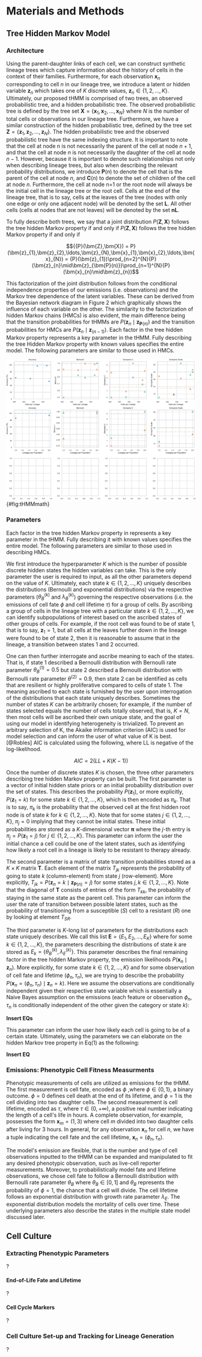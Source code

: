 # Materials and Methods

## Tree Hidden Markov Model

### Architecture
 
Using the parent-daughter links of each cell, we can construct synthetic lineage trees which capture information about the history of cells in the context of their families. Furthermore, for each observation $\bm{x}_{n}$ corresponding to cell $n$ in our lineage tree, we introduce a latent or hidden variable $\bm{z}_{n}$ which takes one of $K$ discrete values, $\bm{z}_{n}\in\{1,2,\ldots,K\}$. Ultimately, our proposed tHMM is comprised of two trees, an observed probabilistic tree, and a hidden probabilistic tree. The observed probabilistic tree is defined by the tree set $\bm{X}=\left\lbrace\bm{x}_{1},\bm{x}_{2},\ldots,\bm{x}_{N}\right\rbrace$ where $N$ is the number of total cells or observations in our lineage tree. Furthermore, we have a similar construction of the hidden probabilistic tree, defined by the tree set $\bm{Z}=\left\lbrace\bm{z}_{1},\bm{z}_{2},\ldots,\bm{z}_{N}\right\rbrace$. The hidden probabilistic tree and the observed probabilistic tree have the same indexing structure. It is important to note that the cell at node n is not necessarily the parent of the cell at node $n+1$, and that the cell at node $n$ is not necessarily the daughter of the cell at node $n-1$. However, because it is important to denote such relationships not only when describing lineage trees, but also when describing the relevant probability distributions, we introduce $\bm{P}(n)$ to denote the cell that is the parent of the cell at node $n$, and $\bm{C}(n)$ to denote the set of children of the cell at node $n$. Furthermore, the cell at node  n=1 or the root node will always be the initial cell in the lineage tree or the root cell. Cells at the end of the lineage tree, that is to say, cells at the leaves of the tree (nodes with only one edge or only one adjacent node) will be denoted by the set $\bm{L}$. All other cells (cells at nodes that are not leaves) will be denoted by the set $\bm{nL}$.

To fully describe both trees, we say that a joint distribution ${P}(\bm{Z},\bm{X})$ follows the tree hidden Markov property if and only if ${P}(\bm{Z},\bm{X})$ follows the tree hidden Markov property if and only if 

$${{P}(\bm{Z},\bm{X}) = P}(\bm{z}_{1},\bm{z}_{2},\ldots,\bm{z}_{N},\bm{x}_{1},\bm{x}_{2},\ldots,\bm{x}_{N}) = {P}(\bm{z}_{1})\prod_{n=2}^{N}{P}(\bm{z}_{n}\mid\bm{z}_{\bm{P}(n)})\prod_{n=1}^{N}{P}(\bm{x}_{n}\mid\bm{z}_{n})$$ 

This factorization of the joint distribution follows from the conditional independence properties of our emissions (i.e. observations) and the Markov tree dependence of the latent variables. These can be derived from the Bayesian network diagram in Figure 2 which graphically shows the influence of each variable on the other. The similarity to the factorization of hidden Markov chains (HMCs) is also evident, the main difference being that the transition probabilities for tHMMs are ${P}(\bm{z}_{n}\mid\bm{z}_{\bm{P}(n)})$ and the transition probabilities for HMCs are ${P}(\bm{z}_{n}\mid\bm{z}_{(n-1)})$. Each factor in the tree hidden Markov property represents a key parameter in the tHMM. Fully describing the tree Hidden Markov property with known values specifies the entire model. The following parameters are similar to those used in HMCs.

![tHMM influence diagram for $\bm{N}$ cells with $\bm{K}$ states. The latent states ($\bm{z}$) represent subpopulation classification of each cell. The observed states ($\bm{x}$) in blue/orange denote measured phenotypes, particularly fitness (i.e. end-of-life fate by binary outcome variable $\phi$, and lifetime by variable $\tau$ in hours). The tHMM is robust to cells that die, such as cell $6$. ...](./figures/figure2.svg){#fig:tHMMmath}

### Parameters

Each factor in the tree hidden Markov property in represents a key parameter in the tHMM. Fully describing it with known values specifies the entire model. The following parameters are similar to those used in describing HMCs.

We first introduce the hyperparameter $K$ which is the number of possible discrete hidden states the hidden variables can take. This is the only parameter the user is required to input, as all the other parameters depend on the value of $K$. Ultimately, each state $k\in\{1,2,\ldots,K\}$ uniquely describes the distributions (Bernoulli and exponential distributions) via the respective parameters (${\theta_{B}}^{(k)}$ and ${\lambda_{B}}^{(k)}$) governing the respective observations (i.e. the emissions of cell fate $\phi$ and cell lifetime $\tau$) for a group of cells. By ascribing a group of cells in the lineage tree with a particular state $k\in\{1,2,\ldots,K\}$, we can identify subpopulations of interest based on the ascribed states of other groups of cells. For example, if the root cell was found to be of state $1$, that is to say, $\bm{z}_{1}=1$, but all cells at the leaves further down in the lineage were found to be of state $2$, then it is reasonable to assume that in the lineage, a transition between states $1$ and $2$ occurred.

One can then further interrogate and ascribe meaning to each of the states. That is, if state $1$ described a Bernoulli distribution with Bernoulli rate parameter ${\theta_{B}}^{(1)}=0.5$ but state $2$ described a Bernoulli distribution with Bernoulli rate parameter ${\theta}^{(2)}=0.9$, then state 2 can be identified as cells that are resilient or highly proliferative compared to cells of state $1$. The meaning ascribed to each state is furnished by the user upon interrogation of the distributions that each state uniquely describes. Sometimes the number of states $K$ can be arbitrarily chosen; for example, if the number of states selected equals the number of cells totally observed, that is, $K=N$, then most cells will be ascribed their own unique state, and the goal of using our model in identifying heterogeneity is trivialized. To prevent an arbitrary selection of K, the Akaike information criterion (AIC) is used for model selection and can inform the user of what value of K is best.[@Robles] AIC is calculated using the following, where LL is negative of the log-likelihood.

$$AIC= 2(LL+K(K-1))$$
    
Once the number of discrete states $K$ is chosen, the three other parameters describing tree hidden Markov property can be built. The first parameter is a vector of initial hidden state priors or an initial probability distribution over the set of states. This describes the probability $P(\bm{z}_{1})$, or more explicitly, $P(\bm{z}_{1}=k)$ for some state $k\in\{1,2,\ldots,K\}$, which is then encoded as $\pi_{k}$. That is to say, $\pi_{k}$ is the probability that the observed cell at the first hidden root node is of state $k$ for $k\in\{1,2,\ldots,K\}$. Note that for some states $j\in\{1,2,\ldots,K\}$, $\pi_{j}=0$ implying that they cannot be initial states. These initial probabilities are stored as a $K$-dimensional vector $\bm{\pi}$ where the $j$-th entry is $\pi_{j}=P(\bm{z}_{1}=j)$ for $j\in\{1,2,\ldots,K\}$. This parameter can inform the user the initial chance a cell could be one of the latent states, such as identifying how likely a root cell in a lineage is likely to be resistant to therapy already.    

The second parameter is a matrix of state transition probabilities stored as a $K\times K$ matrix $\bm{T}$. Each element of the matrix $T_{jk}$ represents the probability of going to state $k$ (column-element) from state $j$ (row-element). More explicitly, $T_{jk} = {P}(\bm{z}_{n}=k\mid\bm{z}_{\bm{P}(n)}=j)$ for some states $j,k \in \{1,2,\ldots,K\}$. Note that the diagonal of $\bm{T}$ consists of entries of the form $T_{kk}$, the probability of staying in the same state as the parent cell. This parameter can inform the user the rate of transition between possible latent states, such as the probability of transitioning from a susceptible ($S$) cell to a resistant ($R$) one by looking at element $T_{SR}$.

The third parameter is $K$-long list of parameters for the distributions each state uniquely describes. We call this list $\bm{E}=\{E_{1},E_{2},\ldots,E_{K}\}$ where for some $k\in\{1,2,\ldots,K\}$, the parameters describing the distributions of state $k$ are stored as $E_{k}=\{{\theta_{B}}^{(k)},{\lambda_{E}}^{(k)}\}$. This parameter describes the final remaining factor in the tree hidden Markov property, the emission likelihoods ${P}(\bm{x}_{n}\mid\bm{z}_{n})$. More explicitly, for some state $k\in\{1,2,\ldots,K\}$ and for some observation of cell fate and lifetime $(\phi_{n}, \tau_{n})$, we are trying to describe the probability ${P}(\bm{x}_{n}=(\phi_{n}, \tau_{n})\mid\bm{z}_{n}=k)$. Here we assume the observations are conditionally independent given their respective state variable which is essentially a Naive Bayes assumption on the emissions (each feature or observation $\phi_{n},\tau_{n}$ is conditionally independent of the other given the category or state $k$):

**Insert EQs**

This parameter can inform the user how likely each cell is going to be of a certain state. Ultimately, using the parameters we can elaborate on the hidden Markov tree property in Eq(1) as the following:

**Insert EQ**

### Emissions: Phenotypic Cell Fitness Measurments

Phenotypic measurements of cells are utilized as emissions for the tHMM. The first measurement is cell fate, encoded as $\phi$ ,where $\phi\in\{0,1\}$, a binary outcome. $\phi=0$ defines cell death at the end of its lifetime, and $\phi=1$ is the cell dividing into two daughter cells. The second measurement is cell lifetime, encoded as $\tau$, where $\tau\in (0, +\infty)$, a positive real number indicating the length of a cell's life in hours. A complete observation, for example, possesses the form $\bm{x}_{m} = (1,3)$ where cell $m$ divided into two daughter cells after living for 3 hours. In general, for any observation $\bm{x}_{n}$ for cell $n$, we have a tuple indicating the cell fate and the cell lifetime, $\bm{x}_{n}=(\phi_{n}, \tau_{n})$. 

The model's emission are flexible, that is the number and type of cell observations inputted to the tHMM can be expanded and manipulated to fit any desired phenotypic observation, such as live-cell reporter measurements. Moreover, to probabilistically model fate and lifetime observations, we chose cell fate to follow a Bernoulli distribution with Bernoulli rate parameter $\theta_{B}$ where $\theta_{B}\in[0,1]$ and $\theta_{B}$ represents the probability of $\phi=1$, the chance that a cell will divide. The cell lifetime follows an exponential distribution with growth rate parameter $\lambda_{E}$. The exponential distribution models the mortality of cells over time. These underlying parameters also describe the states in the multiple state model discussed later.


## Cell Culture

### Extracting Phenotypic Parameters

?

#### End-of-Life Fate and Lifetime

?

#### Cell Cycle Markers

?

### Cell Culture Set-up and Tracking for Lineage Generation

?
    
